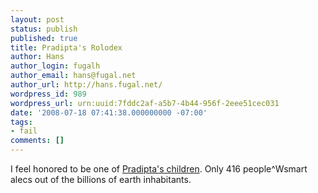```yaml
---
layout: post
status: publish
published: true
title: Pradipta's Rolodex
author: Hans
author_login: fugalh
author_email: hans@fugal.net
author_url: http://hans.fugal.net/
wordpress_id: 989
wordpress_url: urn:uuid:7fddc2af-a5b7-4b44-956f-2eee51cec031
date: '2008-07-18 07:41:38.000000000 -07:00'
tags:
- fail
comments: []
---
```

<p>I feel honored to be one of <a href="http://blog.reverberate.org/2008/07/17/416-random-people-with-ror-on-their-resume-reply-all-reverse-flash-mob/">Pradipta's children</a>. Only 416 people^Wsmart alecs out of the billions of earth inhabitants.</p>
